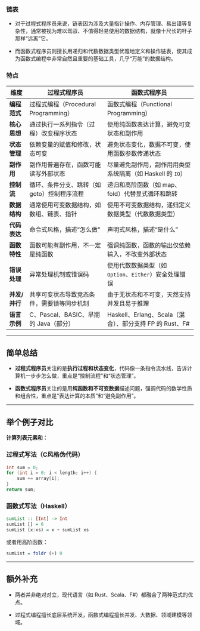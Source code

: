 ### 链表
- 对于过程式程序员来说，链表因为涉及大量指针操作、内存管理、易出错等复杂性，通常被视为难以驾驭、不值得轻易使用的数据结构，就像十尺长的杆子那样“远离”它。
    
- 而函数式程序员则擅长用递归和代数数据类型优雅地定义和操作链表，使其成为函数式编程中非常自然且重要的基础工具，几乎“万能”的数据结构。
### 特点

| 维度        | 过程式程序员                        | 函数式程序员                                     |
| --------- | ----------------------------- | ------------------------------------------ |
| **编程范式**  | 过程式编程（Procedural Programming） | 函数式编程（Functional Programming）              |
| **核心思想**  | 通过执行一系列指令（过程）改变程序状态           | 使用纯函数表达计算，避免可变状态和副作用                       |
| **状态管理**  | 依赖变量的赋值和修改，状态可变               | 避免状态变化，数据不可变，使用函数参数传递状态                    |
| **副作用**   | 副作用普遍存在，函数可能读写外部状态            | 尽量避免副作用，副作用用类型系统隔离（如 Haskell 的 `IO`）       |
| **控制流**   | 循环、条件分支、跳转（如 goto）控制程序流程      | 递归和高阶函数（如 map、fold）代替显式循环和跳转               |
| **数据结构**  | 通常使用可变数据结构，如数组、链表、指针          | 使用不可变数据结构，递归定义数据类型（代数数据类型）                 |
| **代码表达**  | 命令式风格，描述“怎么做”                 | 声明式风格，描述“是什么”                              |
| **函数特性**  | 函数可能有副作用，不一定是纯函数              | 强调纯函数，函数的输出仅依赖输入，不改变外部状态                   |
| **错误处理**  | 异常处理机制或错误码                    | 使用代数数据类型（如 `Option`、`Either`）安全处理错误        |
| **并发/并行** | 共享可变状态导致竞态条件，需要锁等同步机制         | 由于无状态和不可变，天然支持并发且易于推理                      |
| **语言示例**  | C、Pascal、BASIC、早期的 Java（部分）   | Haskell、Erlang、Scala（混合）、部分支持 FP 的 Rust、F# |

---

## 简单总结

-   **过程式程序员**关注的是**执行过程和状态变化**，代码像一条指令流水线，告诉计算机一步步怎么做，重点是“控制流程”和“状态管理”。
    
-   **函数式程序员**关注的是用**纯函数和不可变数据**描述问题，强调代码的数学性质和组合性，重点是“表达计算的本质”和“避免副作用”。
    

---

## 举个例子对比

**计算列表元素和：**

### 过程式写法（C风格伪代码）

```c
int sum = 0;
for (int i = 0; i < length; i++) {
    sum += array[i];
}
return sum;
```

### 函数式写法（Haskell）

```haskell
sumList :: [Int] -> Int
sumList [] = 0
sumList (x:xs) = x + sumList xs
```

或者用高阶函数：

```haskell
sumList = foldr (+) 0
```

---

## 额外补充

-   两者并非绝对对立，现代语言（如 Rust、Scala、F#）都融合了两种范式的优点。
    
-   过程式编程擅长底层系统开发，函数式编程擅长并发、大数据、领域建模等领域。